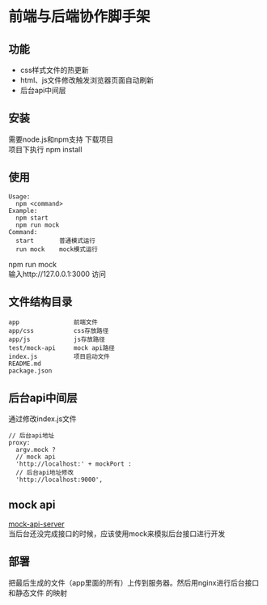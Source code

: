 # 前端与后端协作脚手架

## 功能
- css样式文件的热更新
- html、js文件修改触发浏览器页面自动刷新
- 后台api中间层

## 安装
需要node.js和npm支持
    下载项目  
    项目下执行 npm install 

## 使用
    Usage:
      npm <command>
    Example:
      npm start
      npm run mock
    Command:
      start       普通模式运行
      run mock    mock模式运行


npm run mock  
输入http://127.0.0.1:3000 访问

## 文件结构目录
    app               前端文件
    app/css           css存放路径
    app/js            js存放路径
    test/mock-api     mock api路径
    index.js          项目启动文件
    README.md         
    package.json


## 后台api中间层
通过修改index.js文件
```
// 后台api地址
proxy: 
  argv.mock ? 
  // mock api
  'http://localhost:' + mockPort : 
  // 后台api地址修改
  'http://localhost:9000',
```

## mock api
[mock-api-server](https://github.com/maitria/mock-api-server)  
当后台还没完成接口的时候，应该使用mock来模拟后台接口进行开发

## 部署
把最后生成的文件（app里面的所有）上传到服务器。然后用nginx进行后台接口和静态文件
的映射
